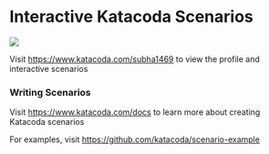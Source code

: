 # Interactive Katacoda Scenarios

[![](http://shields.katacoda.com/katacoda/subha1469/count.svg)](https://www.katacoda.com/subha1469 "Get your profile on Katacoda.com")

Visit https://www.katacoda.com/subha1469 to view the profile and interactive scenarios

### Writing Scenarios
Visit https://www.katacoda.com/docs to learn more about creating Katacoda scenarios

For examples, visit https://github.com/katacoda/scenario-example
